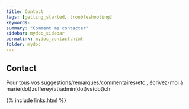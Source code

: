 ```yaml
---
title: Contact
tags: [getting_started, troubleshooting]
keywords:
summary: "Comment me contacter"
sidebar: mydoc_sidebar
permalink: mydoc_contact.html
folder: mydoc
---
```


## Contact

Pour tous vos suggestions/remarques/commentaires/etc., écrivez-moi à marie(dot)zufferey(at)admin(dot)vs(dot)ch

{% include links.html %}
